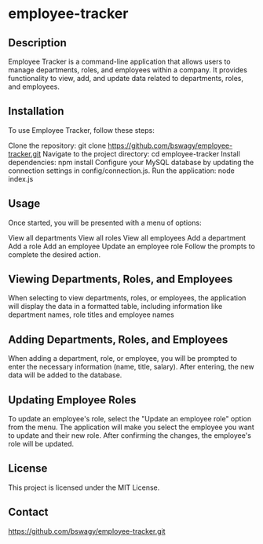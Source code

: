 # employee-tracker

## Description
Employee Tracker is a command-line application that allows users to manage departments, roles, and employees within a company. It provides functionality to view, add, and update data related to departments, roles, and employees.

## Installation 
To use Employee Tracker, follow these steps:

Clone the repository: git clone https://github.com/bswagy/employee-tracker.git
Navigate to the project directory: cd employee-tracker
Install dependencies: npm install
Configure your MySQL database by updating the connection settings in config/connection.js.
Run the application: node index.js

## Usage 
Once started, you will be presented with a menu of options:

View all departments
View all roles
View all employees
Add a department
Add a role
Add an employee
Update an employee role
 Follow the prompts to complete the desired action.

 ## Viewing Departments, Roles, and Employees
 When selecting to view departments, roles, or employees, the application will display the data in a formatted table, including information like department names, role titles and employee names

 ## Adding Departments, Roles, and Employees
 When adding a department, role, or employee, you will be prompted to enter the necessary information (name, title, salary). After entering, the new data will be added to the database.
 ## Updating Employee Roles
 To update an employee's role, select the "Update an employee role" option from the menu. The application will make you select the employee you want to update and their new role. After confirming the changes, the employee's role will be updated.

 ## License
 This project is licensed under the MIT License.

 ## Contact 
 https://github.com/bswagy/employee-tracker.git


